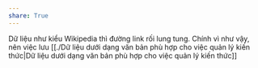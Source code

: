 ```yaml
---
share: True
---
```

Dữ liệu như kiểu Wikipedia thì đường link rối lung tung. Chính vì như vậy, nên việc lưu [[./Dữ liệu dưới dạng văn bản phù hợp cho việc quản lý kiến thức|Dữ liệu dưới dạng văn bản phù hợp cho việc quản lý kiến thức]]
